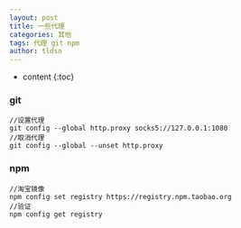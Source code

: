 ```yaml
---
layout: post
title: 一些代理
categories: 其他
tags: 代理 git npm
author: tldsn
---
```


* content
{:toc}

### git

```
//设置代理
git config --global http.proxy socks5://127.0.0.1:1080
//取消代理
git config --global --unset http.proxy
```

### npm

```
//淘宝镜像
npm config set registry https://registry.npm.taobao.org
//验证
npm config get registry
```